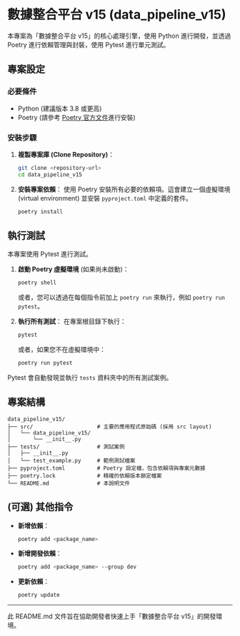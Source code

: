 # 數據整合平台 v15 (data_pipeline_v15)

本專案為「數據整合平台 v15」的核心處理引擎，使用 Python 進行開發，並透過 Poetry 進行依賴管理與封裝，使用 Pytest 進行單元測試。

## 專案設定

### 必要條件

*   Python (建議版本 3.8 或更高)
*   Poetry (請參考 [Poetry 官方文件](https://python-poetry.org/docs/#installation)進行安裝)

### 安裝步驟

1.  **複製專案庫 (Clone Repository)**：
    ```bash
    git clone <repository-url>
    cd data_pipeline_v15
    ```

2.  **安裝專案依賴**：
    使用 Poetry 安裝所有必要的依賴項。這會建立一個虛擬環境 (virtual environment) 並安裝 `pyproject.toml` 中定義的套件。
    ```bash
    poetry install
    ```

## 執行測試

本專案使用 Pytest 進行測試。

1.  **啟動 Poetry 虛擬環境** (如果尚未啟動)：
    ```bash
    poetry shell
    ```
    或者，您可以透過在每個指令前加上 `poetry run` 來執行，例如 `poetry run pytest`。

2.  **執行所有測試**：
    在專案根目錄下執行：
    ```bash
    pytest
    ```
    或者，如果您不在虛擬環境中：
    ```bash
    poetry run pytest
    ```

Pytest 會自動發現並執行 `tests` 資料夾中的所有測試案例。

## 專案結構

```
data_pipeline_v15/
├── src/                    # 主要的應用程式原始碼 (採用 src layout)
│   └── data_pipeline_v15/
│       └── __init__.py
├── tests/                  # 測試案例
│   ├── __init__.py
│   └── test_example.py     # 範例測試檔案
├── pyproject.toml          # Poetry 設定檔，包含依賴項與專案元數據
├── poetry.lock             # 精確的依賴版本鎖定檔案
└── README.md               # 本說明文件
```

## (可選) 其他指令

*   **新增依賴**：
    ```bash
    poetry add <package_name>
    ```
*   **新增開發依賴**：
    ```bash
    poetry add <package_name> --group dev
    ```
*   **更新依賴**：
    ```bash
    poetry update
    ```

---
此 README.md 文件旨在協助開發者快速上手「數據整合平台 v15」的開發環境。
